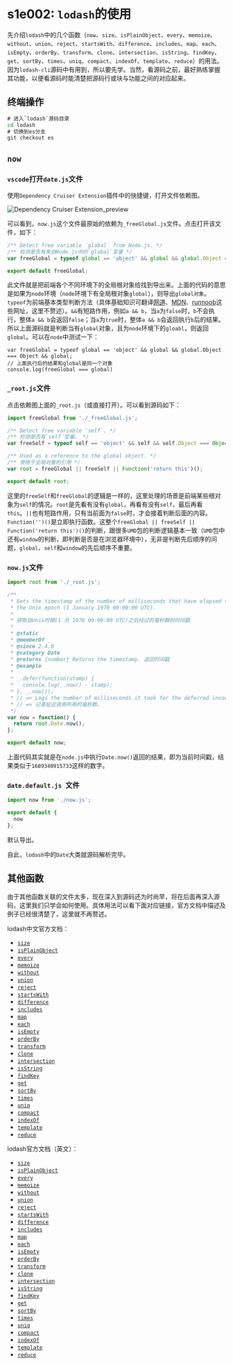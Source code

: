 # s1e002: `lodash`的使用

先介绍`lodash`中的几个函数（`now`、`size`、`isPlainObject`、`every`、`memoize`、`without`、`union`、`reject`、`startsWith`、`difference`、`includes`、`map`、`each`、`isEmpty`、`orderBy`、`transform`、`clone`、`intersection`、`isString`、`findKey`、`get`、`sortBy`、`times`、`uniq`、`compact`、`indexOf`、`template`、`reduce`）的用法。因为`lodash-cli`源码中有用到，所以要先学。当然，看源码之前，最好熟练掌握其功能，以便看源码时能清楚把源码行或块与功能之间的对应起来。

## 终端操作

```cmd
# 进入`lodash`源码目录
cd lodash
# 切换到es分支
git checkout es
```

## `now`

###  `vscode`打开`date.js`文件

使用`Dependency Cruiser Extension`插件中的快捷键，打开文件依赖图。

![Dependency Cruiser Extension_preview](/images/DependencyCruiserExtension_preview.jpg)

可以看到，`now.js`这个文件最原始的依赖为`_freeGlobal.js`文件。点击打开该文件，如下：

```js
/** Detect free variable `global` from Node.js. */
/** 检测是否有来自Node.js中的`global`变量 */
var freeGlobal = typeof global == 'object' && global && global.Object === Object && global;

export default freeGlobal;
```

此文件就是把前端各个不同环境下的全局根对象给找到导出来。上面的代码的意思是如果为`node`环境（`node`环境下有全局根对象`global`），则导出`global对象`。`typeof`为前端基本类型判断方法（具体基础知识可翻译[网道](https://wangdoc.com/javascript/)、[MDN](https://developer.mozilla.org/zh-CN/docs/Web/JavaScript)、[runnoob](https://www.runoob.com/js/js-tutorial.html)这些网址，这里不赘述）。`&&`有短路作用，例如`a && b`，当`a`为`false`时，`b`不会执行，整体`a && b`会返回`false`；当`a`为`true`时，整体`a && b`会返回执行`b`后的结果。所以上面源码就是判断当有`global`对象，且为`node`环境下的`gloabl`，则返回`global`。可以在`node`中测试一下：

```node
var freeGlobal = typeof global == 'object' && global && global.Object === Object && global;
// 上面执行后的结果和global是同一个对象
console.log(freeGlobal === global)
```

### `_root.js`文件

点击依赖图上面的`_root.js`（或直接打开）。可以看到源码如下：

```js
import freeGlobal from './_freeGlobal.js';

/** Detect free variable `self`. */
/** 检测是否有`self`变量。 */
var freeSelf = typeof self == 'object' && self && self.Object === Object && self;

/** Used as a reference to the global object. */
/** 使用于全局对象的引用 */
var root = freeGlobal || freeSelf || Function('return this')();

export default root;
```

这里的`freeSelf`和`freeGlobal`的逻辑是一样的，这里处理的场景是前端某些根对象为`self`的情况。`root`是先看有没有`global`，再看有没有`self`，最后再看`this`。`||`也有短路作用，只有当前面为`false`时，才会接着判断后面的内容。`Function('')()`是立即执行函数。这整个`freeGlobal || freeSelf || Function('return this')()`的判断，跟很多`UMD`包的判断逻辑基本一致（`UMD`包中还有`window`的判断，即判断是否是在浏览器环境中），无非是判断先后顺序的问题，`global`、`self`和`window`的先后顺序不重要。

### `now.js`文件

```js
import root from './_root.js';

/**
 * Gets the timestamp of the number of milliseconds that have elapsed since
 * the Unix epoch (1 January 1970 00:00:00 UTC).
 *
 * 获取自Unix时期(1 月 1970 00:00:00 UTC)之后经过的毫秒数的时间戳
 *
 * @static
 * @memberOf _
 * @since 2.4.0
 * @category Date
 * @returns {number} Returns the timestamp. 返回时间戳
 * @example
 *
 * _.defer(function(stamp) {
 *   console.log(_.now() - stamp);
 * }, _.now());
 * // => Logs the number of milliseconds it took for the deferred invocation.
 * // => 记录延迟调用所用的毫秒数。
 */
var now = function() {
  return root.Date.now();
};

export default now;
```

上面代码其实就是在`node.js`中执行`Date.now()`返回的结果，即为当前时间戳，结果类似于`1689340915733`这样的数字。

### `date.default.js `文件

```js
import now from './now.js';

export default {
  now
};
```

默认导出。

自此，`lodash`中的`Date`大类就源码解析完毕。

## 其他函数

由于其他函数关联的文件太多，现在深入到源码还为时尚早，将在后面再深入源码，这里我们只学会如何使用。具体用法可以看下面对应链接，官方文档中描述及例子已经很清楚了，这里就不再赘述。

lodash中文官方文档：

- [`size`](https://www.lodashjs.com/docs/lodash.size)
- [`isPlainObject`](https://www.lodashjs.com/docs/lodash.isPlainObject)
- [`every`](https://www.lodashjs.com/docs/lodash.every)
- [`memoize`](https://www.lodashjs.com/docs/lodash.memoize)
- [`without`](https://www.lodashjs.com/docs/lodash.without)
- [`union`](https://www.lodashjs.com/docs/lodash.union)
- [`reject`](https://www.lodashjs.com/docs/lodash.reject)
- [`startsWith`](https://www.lodashjs.com/docs/lodash.startsWith)
- [`difference`](https://www.lodashjs.com/docs/lodash.difference)
- [`includes`](https://www.lodashjs.com/docs/lodash.includes)
- [`map`](https://www.lodashjs.com/docs/lodash.map)
- [`each`](https://www.lodashjs.com/docs/lodash.each)
- [`isEmpty`](https://www.lodashjs.com/docs/lodash.isEmpty)
- [`orderBy`](https://www.lodashjs.com/docs/lodash.orderBy)
- [`transform`](https://www.lodashjs.com/docs/lodash.transform)
- [`clone`](https://www.lodashjs.com/docs/lodash.clone)
- [`intersection`](https://www.lodashjs.com/docs/lodash.intersection)
- [`isString`](https://www.lodashjs.com/docs/lodash.isString)
- [`findKey`](https://www.lodashjs.com/docs/lodash.findKey)
- [`get`](https://www.lodashjs.com/docs/lodash.get)
- [`sortBy`](https://www.lodashjs.com/docs/lodash.sortBy)
- [`times`](https://www.lodashjs.com/docs/lodash.times)
- [`uniq`](https://www.lodashjs.com/docs/lodash.uniq)
- [`compact`](https://www.lodashjs.com/docs/lodash.compact)
- [`indexOf`](https://www.lodashjs.com/docs/lodash.indexOf)
- [`template`](https://www.lodashjs.com/docs/lodash.template)
- [`reduce`](https://www.lodashjs.com/docs/lodash.reduce)


lodash官方文档（英文）：

- [`size`](https://lodash.com/docs/4.17.15#size)
- [`isPlainObject`](https://lodash.com/docs/4.17.15#isPlainObject)
- [`every`](https://lodash.com/docs/4.17.15#every)
- [`memoize`](https://lodash.com/docs/4.17.15#memoize)
- [`without`](https://lodash.com/docs/4.17.15#without)
- [`union`](https://lodash.com/docs/4.17.15#union)
- [`reject`](https://lodash.com/docs/4.17.15#reject)
- [`startsWith`](https://lodash.com/docs/4.17.15#startsWith)
- [`difference`](https://lodash.com/docs/4.17.15#difference)
- [`includes`](https://lodash.com/docs/4.17.15#includes)
- [`map`](https://lodash.com/docs/4.17.15#map)
- [`each`](https://lodash.com/docs/4.17.15#each)
- [`isEmpty`](https://lodash.com/docs/4.17.15#isEmpty)
- [`orderBy`](https://lodash.com/docs/4.17.15#orderBy)
- [`transform`](https://lodash.com/docs/4.17.15#transform)
- [`clone`](https://lodash.com/docs/4.17.15#clone)
- [`intersection`](https://lodash.com/docs/4.17.15#intersection)
- [`isString`](https://lodash.com/docs/4.17.15#isString)
- [`findKey`](https://lodash.com/docs/4.17.15#findKey)
- [`get`](https://lodash.com/docs/4.17.15#get)
- [`sortBy`](https://lodash.com/docs/4.17.15#sortBy)
- [`times`](https://lodash.com/docs/4.17.15#times)
- [`uniq`](https://lodash.com/docs/4.17.15#uniq)
- [`compact`](https://lodash.com/docs/4.17.15#compact)
- [`indexOf`](https://lodash.com/docs/4.17.15#indexOf)
- [`template`](https://lodash.com/docs/4.17.15#template)
- [`reduce`](https://lodash.com/docs/4.17.15#reduce)
